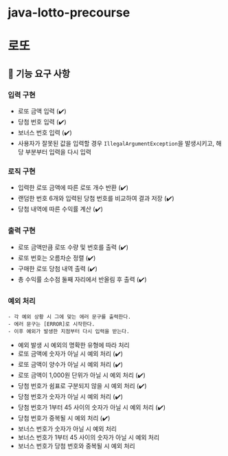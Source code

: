 # java-lotto-precourse
# 로또
## 🧰 기능 요구 사항

### 입력 구현
- 로또 금액 입력 (✔️)
- 당첨 번호 입력 (✔️)
- 보너스 번호 입력 (✔️)
- 사용자가 잘못된 값을 입력할 경우 `IllegalArgumentException`을 발생시키고, 해당 부분부터 입력을 다시 입력

### 로직 구현
- 입력한 로또 금액에 따른 로또 개수 반환 (✔️) 
- 랜덤한 번호 6개와 입력된 당첨 번호를 비교하여 결과 저장 (✔️)
- 당첨 내역에 따른 수익률 계산 (✔️)

### 출력 구현
- 로또 금액만큼 로또 수량 및 번호를 출력 (✔️)
- 로또 번호는 오름차순 정렬 (✔️)
- 구매한 로또 당첨 내역 출력 (✔️)
- 총 수익률 소수점 둘째 자리에서 반올림 후 출력 (✔️) 

### 예외 처리
```
- 각 예외 상황 시 그에 맞는 에러 문구를 출력한다.
- 에러 문구는 [ERROR]로 시작한다.
- 이후 예외가 발생한 지점부터 다시 입력을 받는다.
```
- 예외 발생 시 예외의 명확한 유형에 따라 처리
- 로또 금액에 숫자가 아닐 시 예외 처리 (✔️)
- 로또 금액이 양수가 아닐 시 예외 처리 (✔️)
- 로또 금액이 1,000원 단위가 아닐 시 예외 처리 (✔️)
- 당첨 번호가 쉼표로 구분되지 않을 시 예외 처리 (✔️)
- 당첨 번호가 숫자가 아닐 시 예외 처리 (✔️)
- 당첨 번호가 1부터 45 사이의 숫자가 아닐 시 예외 처리 (✔️)
- 당첨 번호가 중복될 시 예외 처리 (✔️)
- 보너스 번호가 숫자가 아닐 시 예외 처리
- 보너스 번호가 1부터 45 사이의 숫자가 아닐 시 예외 처리
- 보너스 번호가 당첨 번호와 중복될 시 예외 처리

